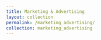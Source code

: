 ```yaml
---
title: Marketing & Advertising
layout: collection
permalink: /marketing_advertising/
collection: marketing_advertising
---
```


